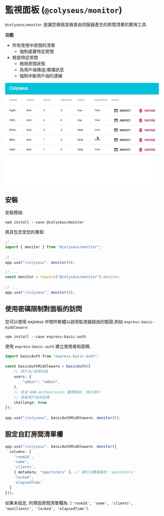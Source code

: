 # 監視面板 (`@colyseus/monitor`)

`@colyseus/monitor` 是讓您檢視並檢查由伺服器產生的房間清單的實用工具.

**功能**

- 所有使用中房間的清單
    - 強制處置特定房間
- 檢查特定房間
    - 檢視房間狀態
    - 為用戶端傳送/廣播訊息
    - 強制中斷用戶端的連線

<img src="https://github.com/colyseus/colyseus/raw/master/packages/monitor/media/demo.gif?raw=true" />

## 安裝

安裝模組:

```
npm install --save @colyseus/monitor
```

將其包含至您的專案:

```typescript fct_label="TypeScript"
// ...
import { monitor } from "@colyseus/monitor";

// ...
app.use("/colyseus", monitor());
```

```javascript fct_label="JavaScript"
// ...
const monitor = require("@colyseus/monitor").monitor;

// ...
app.use("/colyseus", monitor());
```


## 使用密碼限制對面板的訪問

您可以使用 express 中間件軟體以啟用監視器路由的驗證,例如 `express-basic-middleware`:

```
npm install --save express-basic-auth
```

使用 `express-basic-auth` 建立使用者和密碼.

```typescript
import basicAuth from "express-basic-auth";

const basicAuthMiddleware = basicAuth({
    // 用戶名/密碼列表
    users: {
        "admin": "admin",
    },
    // 發送 WWW-Authenticate 響應頭部, 提示用戶
    // 填寫用戶名和密碼
    challenge: true
});

app.use("/colyseus", basicAuthMiddleware, monitor());
```

## 設定自訂房間清單欄

```typescript
app.use("/colyseus", basicAuthMiddleware, monitor({
  columns: [
    'roomId',
    'name',
    'clients',
    { metadata: "spectators" }, // 顯示元數據裏的 'spectators'
    'locked',
    'elapsedTime'
  ]
}));
```

如果未指定, 則預設房間清單欄為: `['roomId', 'name', 'clients', 'maxClients', 'locked', 'elapsedTime']`.
